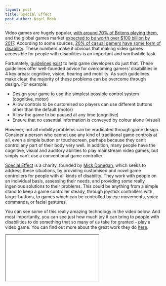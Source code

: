 ```yaml
---
layout: post
title: Special Effect
post_author: Nigel Robb
---
```

Video games are hugely popular, [with around 70% of Britons playing them](http://www.theguardian.com/technology/2014/sep/17/women-video-games-iab), and the global games market [expected to be worth over $100 billion by 2017]( http://www.polygon.com/2015/4/22/8471789/worldwide-video-games-market-value-2015). According to some sources, [20% of casual gamers have some form of disability]( http://gameaccessibilityguidelines.com/why-and-how). These numbers make it obvious that making video games accessible for people with disabilities is an important and worthwhile task.

Fortunately, [guidelines]( http://gameaccessibilityguidelines.com/) [exist]( http://www.includification.com/) to help game developers do just that. These guidelines offer well-founded advice for overcoming gamers’ disabilities in 4 key areas: cognitive, vision, hearing and mobility. As such guidelines make clear, the majority of these problems can be overcome through design. For example:

- Design your game to use the simplest possible control system (cognitive, motor)
- Allow controls to be customised so players can use different buttons other than the default (motor)
- Allow the game to be paused at any time (cognitive)
- Ensure that no essential information is conveyed by colour alone (visual)

However, not all mobility problems can be eradicated through game design. Consider a person who cannot use any kind of traditional game controls at all, even a simple button or touchscreen, perhaps because they can’t control any part of their body very well. In addition, many people have the cognitive, visual and auditory abilities to play mainstream video games, but simply can’t use a conventional game controller.

[Special Effect]( http://www.specialeffect.org.uk/) is a charity, founded by [Mick Donegan]( https://twitter.com/MickDonegan), which seeks to address these situations, by providing customised and novel game controllers for people with all kinds of disability. They work with people on an individual basis, assessing their needs, and providing some really ingenious solutions to their problems. This could be anything from a simple stand to keep a game controller steady, through joystick controllers with larger buttons, to games which can be controlled by eye movements, voice commands, or facial gestures.

You can see some of this really amazing technology in the video below. And most importantly, you can see just how much joy it can bring to people with disabilities to do something that so many of us take for granted – play a video game. You can find out more about the great work they do [here]( http://www.specialeffect.org.uk/).

<div class="container" style="max-width: 700px; height: auto;"
<!-- 4:3 aspect ratio -->
<div class="embed-responsive embed-responsive-4by3">
  <iframe class="embed-responsive-item" src="//www.youtube.com/embed/hKLNrCivOzw"></iframe>
</div>
</div>
